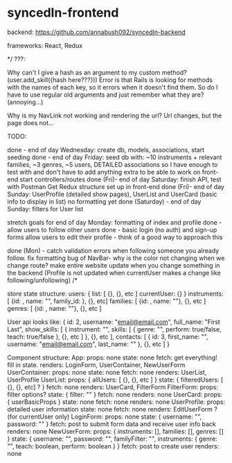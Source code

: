 # syncedIn-frontend

backend: https://github.com/annabush092/syncedIn-backend

frameworks: React, Redux

*/
???:

Why can't I give a hash as an argument to my custom method? (user.add_skill({hash here???}))
Error is that Rails is looking for methods with the names of each key, so it errors when it doesn't find them. So do I have to use regular old arguments and just remember what they are? (annoying...)

Why is my NavLink not working and rendering the url? Url changes, but the page does not...


TODO:

done - end of day Wednesday: create db, models, associations, start seeding
done - end of day Friday:
  seed db with:
    ~10 instruments + relevant families,
    ~3 genres,
    ~5 users,
    DETAILED associations so I have enough to test with and don't have to add
      anything extra to be able to work on front-end
  start controllers/routes
done (Fri)- end of day Saturday:
  finish API, test with Postman
  Get Redux structure set up in front-end
done (Fri)- end of day Sunday:
  UserProfile (detailed show pages),
  UserList and UserCard (basic info to display in list)
  no formatting yet
done (Saturday) - end of day Sunday:
  filters for User list

stretch goals for end of day Monday:
  formatting of index and profile
done - allow users to follow other users
done - basic login (no auth) and sign-up forms
  allow users to edit their profile - think of a good way to approach this

done (Mon) - catch validation errors when following someone you already follow.
fix formatting bug of NavBar- why is the color not changing when we change route?
make entire website update when you change something in the backend (Profile is not updated when currentUser makes a change like following/unfollowing)
/*


store state structure:
  users: {
    list: [ {}, {}, etc ]
    currentUser: {}
  }
  instruments: [ {id: , name: "", family_id: }, {}, etc]
  families: [ {id: , name: ""}, {}, etc ]
  genres: [ {id: , name: ""}, {}, etc ]

User api looks like:
{
  id: 2,
  username: "email@email.com",
  full_name: "First Last",
  show_skills: [
    {
      instrument: "",
      skills: [
        {
          genre: "",
          perform: true/false,
          teach: true/false
        },
        {}, etc
      ]
    },
    {}, etc
  ],
  contacts: [
    {
      id: 3,
      first_name: "",
      username: "email@email.com",
      last_name: ""
    },
    {}, etc
  ]
}


Component structure:
  App:
    props: none
    state: none
    fetch: get everything! fill in state.
    renders: LoginForm, UserContainer, NewUserForm
  UserContainer:
    props: none
    state: none
    fetch: none
    renders: UserList, UserProfile
  UserList:
    props: {
      allUsers: [ {}, {}, etc ]
    }
    state: {
      filteredUsers: [ {}, {}, etc] ?
    }
    fetch: none
    renders: UserCard, FilterForm
  FilterForm:
    props: filter options?
    state: {
      filter: ""
    }
    fetch: none
    renders: none
  UserCard:
    props: {
      userBasicProps
    }
    state: none
    fetch: none
    renders: none
  UserProfile:
    props: detailed user information
    state: none
    fetch: none
    renders: EditUserForm ? (for currentUser only)
  LoginForm:
    props: none
    state: {
      username: "",
      password: ""
    }
    fetch: post to submit form data and receive user info back
    renders: none
  NewUserForm:
    props: {
      instruments: [],
      families: [],
      genres: []
    }
    state: {
      username: "",
      password: "",
      familyFilter: "",
      instruments: {
        genre: "",
        teach: boolean,
        perform: boolean
      }
    }
    fetch: post to create user
    renders: none

